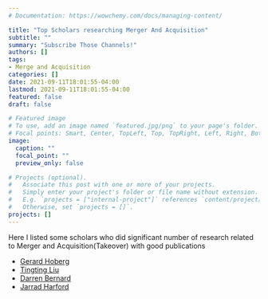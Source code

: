```yaml
---
# Documentation: https://wowchemy.com/docs/managing-content/

title: "Top Scholars researching Merger And Acquisition"
subtitle: ""
summary: "Subscribe Those Channels!"
authors: []
tags:
- Merge and Acquisition
categories: []
date: 2021-09-11T18:01:55-04:00
lastmod: 2021-09-11T18:01:55-04:00
featured: false
draft: false

# Featured image
# To use, add an image named `featured.jpg/png` to your page's folder.
# Focal points: Smart, Center, TopLeft, Top, TopRight, Left, Right, BottomLeft, Bottom, BottomRight.
image:
  caption: ""
  focal_point: ""
  preview_only: false

# Projects (optional).
#   Associate this post with one or more of your projects.
#   Simply enter your project's folder or file name without extension.
#   E.g. `projects = ["internal-project"]` references `content/project/deep-learning/index.md`.
#   Otherwise, set `projects = []`.
projects: []
---
```


Here I listed some scholars who did significant number of research related to Merger and Acquisition(Takeover) with good publications

- [Gerard Hoberg](http://faculty.marshall.usc.edu/Gerard-Hoberg/)
- [Tingting Liu](https://www.ivybusiness.iastate.edu/directory/ttliu/)
- [Darren Bernard](https://foster.uw.edu/faculty-research/directory/darren-bernard/)
- [Jarrad Harford](https://foster.uw.edu/faculty-research/directory/jarrad-harford/)
